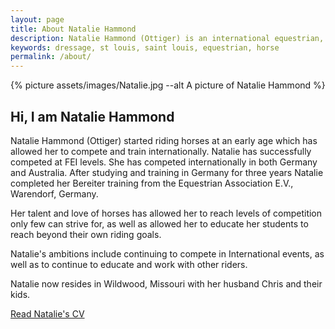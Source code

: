 ```yaml
---
layout: page
title: About Natalie Hammond
description: Natalie Hammond (Ottiger) is an international equestrian, competing and training at FEI levels in Germany and Australia. She holds Bereiter certification from Germany.
keywords: dressage, st louis, saint louis, equestrian, horse
permalink: /about/
---
```


{% picture assets/images/Natalie.jpg --alt A picture of Natalie Hammond %}

## Hi, I am Natalie Hammond

Natalie Hammond (Ottiger) started riding horses at an early age which has allowed her to compete and train internationally. Natalie has successfully competed at FEI levels. She has competed internationally in both Germany and Australia. After studying and training in Germany for three years Natalie completed her Bereiter training from the Equestrian Association E.V., Warendorf, Germany.

Her talent and love of horses has allowed her to reach levels of competition only few can strive for, as well as allowed her to educate her students to reach beyond their own riding goals.

Natalie's ambitions include continuing to compete in International events, as well as to continue to educate and work with other riders.

Natalie now resides in Wildwood, Missouri with her husband Chris and their kids.

[Read Natalie's CV](/blog/natalie-hammond-cv)

